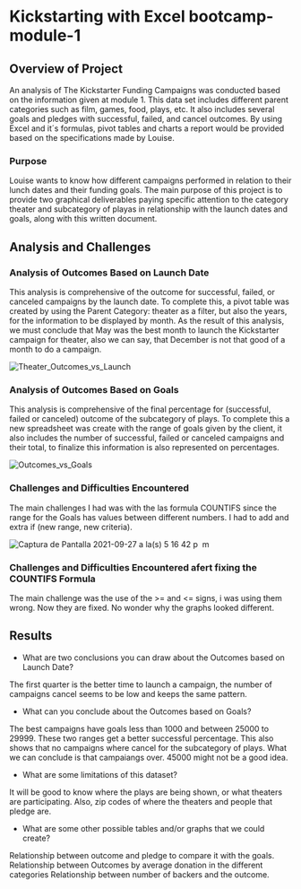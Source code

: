 # Kickstarting with Excel bootcamp-module-1 

## Overview of Project

An analysis of The Kickstarter Funding Campaigns was conducted based on the information given at module 1. This data set includes different parent categories such as film, games, food, plays, etc. It also includes several goals and pledges with successful, failed, and cancel outcomes. By using Excel and it´s formulas, pivot tables and charts a report would be provided based on the specifications made by Louise.


### Purpose

Louise wants to know how different campaigns performed in relation to their lunch dates and their funding goals. The main purpose of this project is to provide two graphical deliverables paying specific attention to the category theater and subcategory of playas in relationship with the launch dates and goals, along with this written document.

## Analysis and Challenges




### Analysis of Outcomes Based on Launch Date

This analysis is comprehensive of the outcome for successful, failed, or canceled campaigns by the launch date. To complete this, a pivot table was created by using the Parent Category: theater as a filter, but also the years, for the information to be displayed by month. As the result of this analysis, we must conclude that May was the best month to launch the Kickstarter campaign for theater, also we can say, that December is not that good of a month to do a campaign. 

![Theater_Outcomes_vs_Launch](https://user-images.githubusercontent.com/37987602/135280401-7684c8e2-976c-4739-90e2-63bc11a7d711.png)



### Analysis of Outcomes Based on Goals

This analysis is comprehensive of the final percentage for (successful, failed or canceled) outcome of the subcategory of plays. To complete this a new spreadsheet was create with the range of goals given by the client, it also includes the number of successful, failed or canceled campaigns and their total, to finalize this information is also represented on percentages.


![Outcomes_vs_Goals](https://user-images.githubusercontent.com/37987602/135561681-29a10477-9cac-4232-982d-992533a2b5f8.png)


### Challenges and Difficulties Encountered

The main challenges I had was with the las formula COUNTIFS since the range for the Goals has values between different numbers. I had to add and extra if (new range, new criteria).

![Captura de Pantalla 2021-09-27 a la(s) 5 16 42 p  m](https://user-images.githubusercontent.com/37987602/134997773-965d2cd2-2828-45f3-8576-c3259500bb9c.png)

### Challenges and Difficulties Encountered afert fixing the COUNTIFS Formula

The main challenge was the use of the >= and <= signs, i was using them wrong. Now they are fixed. No wonder why the graphs looked different. 


## Results

- What are two conclusions you can draw about the Outcomes based on Launch Date?

The first quarter is the better time to launch a campaign, the number of campaigns cancel seems to be low and keeps the same pattern.

- What can you conclude about the Outcomes based on Goals?

The best campaigns have goals less than 1000 and between 25000 to 29999. These two ranges get a better successful percentage. This also shows that no campaigns where cancel for the subcategory of plays. What we can conclude is that campaiangs over. 45000 might not be a good idea. 

- What are some limitations of this dataset?

It will be good to know where the plays are being shown, or what theaters are participating. Also, zip codes of where the theaters and people that pledge are.

- What are some other possible tables and/or graphs that we could create?

Relationship between outcome and pledge to compare it with the goals. Relationship between Outcomes by average donation in the different categories Relationship between number of backers and the outcome.
